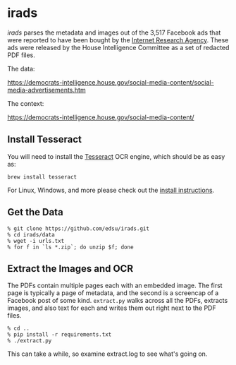 # irads

*irads* parses the metadata and images out of the 3,517 Facebook ads that were
reported to have been bought by the [Internet Research Agency]. These ads were
released by the House Intelligence Committee as a set of redacted PDF files.

The data:

https://democrats-intelligence.house.gov/social-media-content/social-media-advertisements.htm

The context:

https://democrats-intelligence.house.gov/social-media-content/

## Install Tesseract

You will need to install the [Tesseract] OCR engine, which should be as easy as:

    brew install tesseract

For Linux, Windows, and more please check out the [install instructions].

## Get the Data

    % git clone https://github.com/edsu/irads.git
    % cd irads/data
    % wget -i urls.txt
    % for f in `ls *.zip`; do unzip $f; done

## Extract the Images and OCR

The PDFs contain multiple pages each with an embedded image. The first page is
typically a page of metadata, and the second is a screencap of a Facebook post
of some kind. `extract.py` walks across all the PDFs, extracts images, and also
text for each and writes them out right next to the PDF files.

    % cd .. 
    % pip install -r requirements.txt
    % ./extract.py

This can take a while, so examine extract.log to see what's going on.

[Internet Research Agency]: https://en.wikipedia.org/wiki/Internet_Research_Agency
[install instructions]: https://github.com/tesseract-ocr/tesseract/wiki
[Tesseract]: https://github.com/tesseract-ocr/tesseract
